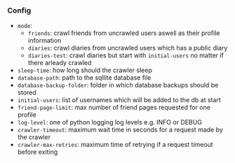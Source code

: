 ### Config
* `mode`: 
  * `friends`: crawl friends from uncrawled users aswell as their profile information
  * `diaries`: crawl diaries from uncrawled users which has a public diary
  * `diaries-test`: crawl diaries but start with `initial-users` no matter if there arleady crawled
* `sleep-time`: how long should the crawler sleep
* `database-path`: path to the sqllite database file
* `database-backup-folder`: folder in which database backups should be stored
* `initial-users`: list of usernames which will be added to the db at start
* `friend-page-limit`: max number of friend pages requested for one profile
* `log-level`: one of python logging log levels e.g. INFO or DEBUG
* `crawler-timeout`: maximum wait time in seconds for a request made by the crawler
* `crawler-max-retries`: maximum time of retrying if a request timeout before exiting
